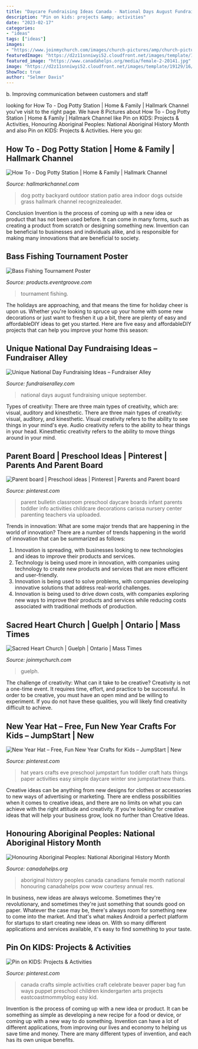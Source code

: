 ```yaml
---
title: "Daycare Fundraising Ideas Canada - National Days August Fundraising Unique September"
description: "Pin on kids: projects &amp; activities"
date: "2023-02-17"
categories:
- "ideas"
tags: ["ideas"]
images:
- "https://www.joinmychurch.com/images/church-pictures/amp/church-picture-59122-1.jpg"
featuredImage: "https://d2z11snniwyi52.cloudfront.net/images/template/19129/16/bass-fishing-tournament-poster__front.png"
featured_image: "https://www.canadahelps.org/media/female-2-20141.jpg"
image: "https://d2z11snniwyi52.cloudfront.net/images/template/19129/16/bass-fishing-tournament-poster__front.png"
ShowToc: true
author: "Selmer Davis"
---
```



b. Improving communication between customers and staff 

	

		
looking for How To - Dog Potty Station | Home &amp; Family | Hallmark Channel you've visit to the right page. We have 8 Pictures about How To - Dog Potty Station | Home &amp; Family | Hallmark Channel like Pin on KIDS: Projects &amp; Activities, Honouring Aboriginal Peoples: National Aboriginal History Month and also Pin on KIDS: Projects &amp; Activities. Here you go:
		
    
## How To - Dog Potty Station | Home &amp; Family | Hallmark Channel

<img loading=lazy src="https://cdn.crownmediadev.com/d6/dd/96f35fc24bf1aa310f67f28c1963/home-family-dog-potty-station.jpg" onerror="this.onerror=null;this.src='https://tse3.mm.bing.net/th?id=OIP.c9FLCHjuFKkNCSr_lNWx7wHaE8&amp;pid=15.1';" alt="How To - Dog Potty Station | Home &amp; Family | Hallmark Channel">

_Source: hallmarkchannel.com_

>dog potty backyard outdoor station patio area indoor dogs outside grass hallmark channel recognizealeader. 

	

Conclusion
Invention is the process of coming up with a new idea or product that has not been used before. It can come in many forms, such as creating a product from scratch or designing something new. Invention can be beneficial to businesses and individuals alike, and is responsible for making many innovations that are beneficial to society.

    
## Bass Fishing Tournament Poster

<img loading=lazy src="https://d2z11snniwyi52.cloudfront.net/images/template/19129/16/bass-fishing-tournament-poster__front.png" onerror="this.onerror=null;this.src='https://tse1.mm.bing.net/th?id=OIP.T6yh7yvo_V-weO2odLvADQAAAA&amp;pid=15.1';" alt="Bass Fishing Tournament Poster">

_Source: products.eventgroove.com_

>tournament fishing. 

	

The holidays are approaching, and that means the time for holiday cheer is upon us. Whether you're looking to spruce up your home with some new decorations or just want to freshen it up a bit, there are plenty of easy and affordableDIY ideas to get you started. Here are five easy and affordableDIY projects that can help you improve your home this season: 

    
## Unique National Day Fundraising Ideas – Fundraiser Alley

<img loading=lazy src="https://fundraiseralley.com/wp-content/uploads/2020/04/august-national-days.jpg" onerror="this.onerror=null;this.src='https://tse2.mm.bing.net/th?id=OIP.t7S9abBv2BeOaV8eFS0Y8gAAAA&amp;pid=15.1';" alt="Unique National Day Fundraising Ideas – Fundraiser Alley">

_Source: fundraiseralley.com_

>national days august fundraising unique september. 

	

Types of creativity: There are three main types of creativity, which are: visual, auditory and kinesthetic.
There are three main types of creativity: visual, auditory, and kinesthetic. Visual creativity refers to the ability to see things in your mind's eye. Audio creativity refers to the ability to hear things in your head. Kinesthetic creativity refers to the ability to move things around in your mind.

    
## Parent Board | Preschool Ideas | Pinterest | Parents And Parent Board

<img loading=lazy src="https://s-media-cache-ak0.pinimg.com/736x/2d/d5/ab/2dd5ab9a4ad7d0d3f27ec43a2c5c3b06.jpg" onerror="this.onerror=null;this.src='https://tse3.mm.bing.net/th?id=OIP.QwRVy1VdMjyDUv-dkD2GGgHaHa&amp;pid=15.1';" alt="Parent board | Preschool ideas | Pinterest | Parents and Parent board">

_Source: pinterest.com_

>parent bulletin classroom preschool daycare boards infant parents toddler info activities childcare decorations carissa nursery center parenting teachers via uploaded. 

	

Trends in innovation: What are some major trends that are happening in the world of innovation?
There are a number of trends happening in the world of innovation that can be summarized as follows: 
1. Innovation is spreading, with businesses looking to new technologies and ideas to improve their products and services. 
2. Technology is being used more in innovation, with companies using technology to create new products and services that are more efficient and user-friendly. 
3. Innovation is being used to solve problems, with companies developing innovative solutions that address real-world challenges. 
4. Innovation is being used to drive down costs, with companies exploring new ways to improve their products and services while reducing costs associated with traditional methods of production.

    
## Sacred Heart Church | Guelph | Ontario | Mass Times

<img loading=lazy src="https://www.joinmychurch.com/images/church-pictures/amp/church-picture-59122-1.jpg" onerror="this.onerror=null;this.src='https://tse4.mm.bing.net/th?id=OIP.ugOPMK4btoIRHgrbpQXcYwHaHa&amp;pid=15.1';" alt="Sacred Heart Church | Guelph | Ontario | Mass Times">

_Source: joinmychurch.com_

>guelph. 

	

The challenge of creativity: What can it take to be creative?
Creativity is not a one-time event. It requires time, effort, and practice to be successful. In order to be creative, you must have an open mind and be willing to experiment. If you do not have these qualities, you will likely find creativity difficult to achieve.

    
## New Year Hat – Free, Fun New Year Crafts For Kids – JumpStart | New

<img loading=lazy src="https://i.pinimg.com/originals/e8/e4/9e/e8e49e1e586efeb5a84090235de625e8.jpg" onerror="this.onerror=null;this.src='https://tse1.mm.bing.net/th?id=OIP.UiJWyu_-Xvw6ySdo29HX8QHaLQ&amp;pid=15.1';" alt="New Year Hat – Free, Fun New Year Crafts for Kids – JumpStart | New">

_Source: pinterest.com_

>hat years crafts eve preschool jumpstart fun toddler craft hats things paper activities easy simple daycare winter sne jumpstartnew thats. 

	

Creative ideas can be anything from new designs for clothes or accessories to new ways of advertising or marketing. There are endless possibilities when it comes to creative ideas, and there are no limits on what you can achieve with the right attitude and creativity. If you're looking for creative ideas that will help your business grow, look no further than Creative Ideas.

    
## Honouring Aboriginal Peoples: National Aboriginal History Month

<img loading=lazy src="https://www.canadahelps.org/media/female-2-20141.jpg" onerror="this.onerror=null;this.src='https://tse4.mm.bing.net/th?id=OIP.Dt5k3MfH9rHhTpfCn0uaXwHaFj&amp;pid=15.1';" alt="Honouring Aboriginal Peoples: National Aboriginal History Month">

_Source: canadahelps.org_

>aboriginal history peoples canada canadians female month national honouring canadahelps pow wow courtesy annual res. 

	

In business, new ideas are always welcome. Sometimes they're revolutionary, and sometimes they're just something that sounds good on paper. Whatever the case may be, there's always room for something new to come into the market. And that's what makes Android a perfect platform for startups to start creating new ideas on. With so many different applications and services available, it's easy to find something to your taste.

    
## Pin On KIDS: Projects &amp; Activities

<img loading=lazy src="https://i.pinimg.com/originals/24/bc/c4/24bcc43e95a47007ca57754571ca800d.jpg" onerror="this.onerror=null;this.src='https://tse2.mm.bing.net/th?id=OIP.mYwI4n8dyeHWWms1LeiGRQHaLG&amp;pid=15.1';" alt="Pin on KIDS: Projects &amp; Activities">

_Source: pinterest.com_

>canada crafts simple activities craft celebrate beaver paper bag fun ways puppet preschool children kindergarten arts projects eastcoastmommyblog easy kid. 

	

Invention is the process of coming up with a new idea or product. It can be something as simple as developing a new recipe for a food or device, or coming up with a new way to do something. Invention can have a lot of different applications, from improving our lives and economy to helping us save time and money. There are many different types of invention, and each has its own unique benefits.

